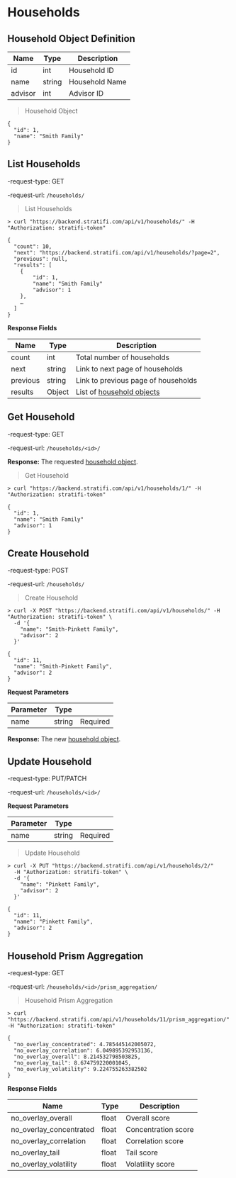 # Households

## Household Object Definition

| Name    | Type   | Description    |
| ------- | ------ | -------------- |
| id      | int    | Household ID   |
| name    | string | Household Name |
| advisor | int    | Advisor ID     |

> Household Object

```shell
{
  "id": 1,
  "name": "Smith Family"
}

```

## List Households

-request-type: GET

-request-url: `/households/`

> List Households

```shell
> curl "https://backend.stratifi.com/api/v1/households/" -H "Authorization: stratifi-token"

{
  "count": 10,
  "next": "https://backend.stratifi.com/api/v1/households/?page=2",
  "previous": null,
  "results": [
    {
        "id": 1,
        "name": "Smith Family"
        "advisor": 1
    },
    …
  ]
}
```

**Response Fields**

| Name     | Type   | Description                                               |
| -------- | ------ | --------------------------------------------------------- |
| count    | int    | Total number of households                                |
| next     | string | Link to next page of households                           |
| previous | string | Link to previous page of households                       |
| results  | Object | List of [household objects](#household-object-definition) |

## Get Household

-request-type: GET

-request-url: `/households/<id>/`

**Response:** The requested [household object](#household-object-definition).

> Get Household

```shell
> curl "https://backend.stratifi.com/api/v1/households/1/" -H "Authorization: stratifi-token"

{
  "id": 1,
  "name": "Smith Family"
  "advisor": 1
}
```

## Create Household

-request-type: POST

-request-url: `/households/`

> Create Household

```shell
> curl -X POST "https://backend.stratifi.com/api/v1/households/" -H "Authorization: stratifi-token" \
  -d '{
    "name": "Smith-Pinkett Family",
    "advisor": 2
  }'

{
  "id": 11,
  "name": "Smith-Pinkett Family",
  "advisor": 2
}
```

**Request Parameters**

| Parameter | Type   |          |
| --------- | ------ | -------- |
| name      | string | Required |

**Response:** The new [household object](#household-object-definition).

## Update Household

-request-type: PUT/PATCH

-request-url: `/households/<id>/`

**Request Parameters**

| Parameter | Type   |          |
| --------- | ------ | -------- |
| name      | string | Required |

> Update Household

```shell
> curl -X PUT "https://backend.stratifi.com/api/v1/households/2/"
  -H "Authorization: stratifi-token" \
  -d '{
    "name": "Pinkett Family",
    "advisor": 2
  }'

{
  "id": 11,
  "name": "Pinkett Family",
  "advisor": 2
}
```

## Household Prism Aggregation

-request-type: GET

-request-url: `/households/<id>/prism_aggregation/`

> Household Prism Aggregation

```shell
> curl "https://backend.stratifi.com/api/v1/households/11/prism_aggregation/" -H "Authorization: stratifi-token"

{
  "no_overlay_concentrated": 4.785445142005072,
  "no_overlay_correlation": 6.049895392953136,
  "no_overlay_overall": 8.214532798503825,
  "no_overlay_tail": 8.674759220001045,
  "no_overlay_volatility": 9.224755263382502
}
```

**Response Fields**

| Name                    | Type  | Description         |
| ----------------------- | ----- | ------------------- |
| no_overlay_overall      | float | Overall score       |
| no_overlay_concentrated | float | Concentration score |
| no_overlay_correlation  | float | Correlation score   |
| no_overlay_tail         | float | Tail score          |
| no_overlay_volatility   | float | Volatility score    |
